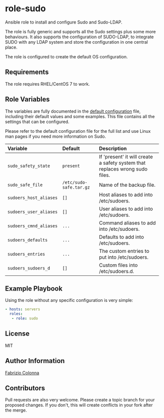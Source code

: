 # role-sudo

Ansible role to install and configure Sudo and Sudo-LDAP.

The role is fully generic and supports all the Sudo settings plus some more behaviours. It also supports the configuration of SUDO-LDAP, to integrate SUDO with any LDAP system and store the configuration in one central place.

The role is configured to create the default OS configuration.

## Requirements

The role requires RHEL/CentOS 7 to work.

## Role Variables

The variables are fully documented in the [default configuration](defaults/main.yml) file, including their default values and some examples. This file contains all the settings that can be configured.

Please refer to the default configuration file for the full list and use Linux man pages if you need more information on Sudo.

| Variable               | Default                 | Description                                  |
| :---                   | :---                    | :---                                         |
| `sudo_safety_state`    | `present`               | If 'present' it will create a safety system that replaces wrong sudo files. |
| `sudo_safe_file`       | `/etc/sudo-safe.tar.gz` | Name of the backup file.                     |
| `sudoers_host_aliases` | `[]`                    | Host aliases to add into /etc/sudoers.       |
| `sudoers_user_aliases` | `[]`                    | User aliases to add into /etc/sudoers.       |
| `sudoers_cmnd_aliases` | `...`                   | Command aliases to add into /etc/sudoers.    |
| `sudoers_defaults`     | `...`                   | Defaults to add into /etc/sudoers.           |
| `sudoers_entries`      | `...`                   | The custom entries to put into /etc/sudoers. |
| `sudoers_sudoers_d`    | `[]`                    | Custom files into /etc/sudoers.d.            |

## Example Playbook

Using the role without any specific configuration is very simple:

```Yaml
- hosts: servers
  roles:
   - role: sudo
```

## License

MIT

## Author Information

[Fabrizio Colonna](colofabrix@tin.it)

## Contributors

Pull requests are also very welcome. Please create a topic branch for your proposed changes. If you don't, this will create conflicts in your fork after the merge.